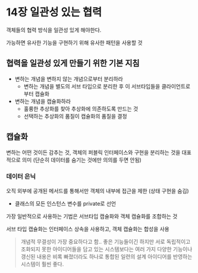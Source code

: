 # 14장 일관성 있는 협력

객체들의 협력 방식을 일관성 있게 해야한다.

가능하면 유사한 기능을 구현하기 위해 유사한 패턴을 사용할 것


## 협력을 일관성 있게 만들기 위한 기본 지침

+ 변하는 개념을 변하지 않는 개념으로부터 분리하라
  - 변하는 개념을 별도의 서브 타입으로 분리한 후 이 서브타입들을 클라이언트로부터 캡슐화
+ 변하는 개념을 캡슐화하라
  - 훌륭한 추상화를 찾아 추상화에 의존하도록 만드는 것
  - 선택하는 추상화의 품질이 캡슐화의 품질을 결정


## 캡슐화
변하는 어떤 것이든 감추는 것, 객체의 퍼블릭 인터페이스와 구현을 분리하는 것을 대표적으로 의미 (단순히 데이터를 숨기는 것에만 의의를 두면 안됨)

### 데이터 은닉
오직 외부에 공개된 메서드를 통해서만 객체의 내부에 접근을 제한 (상태 구현을 숨김)
- 클래스의 모든 인스턴스 변수를 private로 선언


가장 일반적으로 사용하는 기법은 서브타입 캡슐화와 객체 캡슐화를 조합하는 것

서브 타입 캡슐화는 인터페이스 상속을 사용하고, 객체 캡슐화는 합성을 사용



> 개념적 무결성이 가장 중요하다고 함.. 좋은 기능들이긴 하지만 서로 독립적이고 조화되지 못한 아이디어들을 담고 있는 시스템보다는 여러 가지 다양한 기능이나 갱신된 내용은 비록 빠졌더라도 하나로 통합된 일련의 설계 아이디어를 반영하는 시스템이 훨씬 좋다.


